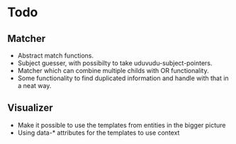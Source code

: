# Todo

## Matcher
  - Abstract match functions.
  - Subject guesser, with possibilty to take uduvudu-subject-pointers.
  - Matcher which can combine multiple childs with OR functionality.
  - Some functionality to find duplicated information and handle with that in a neat way.

## Visualizer
  - Make it possible to use the templates from entities in the bigger picture
  - Using data-* attributes for the templates to use context
